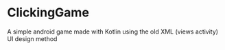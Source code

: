 # ClickingGame
A simple android game made with Kotlin using the old XML (views activity) UI design method
